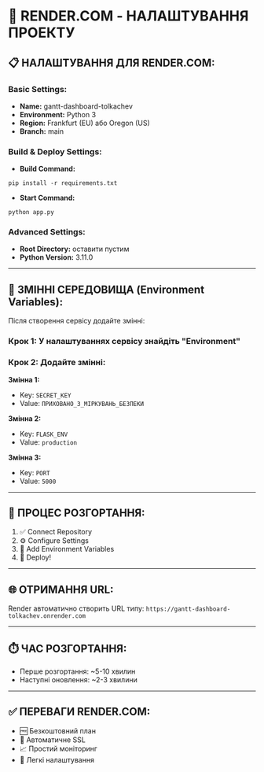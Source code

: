# 🔧 RENDER.COM - НАЛАШТУВАННЯ ПРОЕКТУ

## 📋 НАЛАШТУВАННЯ ДЛЯ RENDER.COM:

### Basic Settings:

- **Name:** gantt-dashboard-tolkachev
- **Environment:** Python 3
- **Region:** Frankfurt (EU) або Oregon (US)
- **Branch:** main

### Build & Deploy Settings:

- **Build Command:**

```
pip install -r requirements.txt
```

- **Start Command:**

```
python app.py
```

### Advanced Settings:

- **Root Directory:** оставити пустим
- **Python Version:** 3.11.0

---

## 🔧 ЗМІННІ СЕРЕДОВИЩА (Environment Variables):

Після створення сервісу додайте змінні:

### Крок 1: У налаштуваннях сервісу знайдіть "Environment"

### Крок 2: Додайте змінні:

**Змінна 1:**

- Key: `SECRET_KEY`
- Value: `ПРИХОВАНО_З_МІРКУВАНЬ_БЕЗПЕКИ`

**Змінна 2:**

- Key: `FLASK_ENV`
- Value: `production`

**Змінна 3:**

- Key: `PORT`
- Value: `5000`

---

## 🚀 ПРОЦЕС РОЗГОРТАННЯ:

1. ✅ Connect Repository
2. ⚙️ Configure Settings
3. 🔧 Add Environment Variables
4. 🚀 Deploy!

---

## 🌐 ОТРИМАННЯ URL:

Render автоматично створить URL типу:
`https://gantt-dashboard-tolkachev.onrender.com`

---

## ⏱️ ЧАС РОЗГОРТАННЯ:

- Перше розгортання: ~5-10 хвилин
- Наступні оновлення: ~2-3 хвилини

---

## ✅ ПЕРЕВАГИ RENDER.COM:

- 🆓 Безкоштовний план
- 🔄 Автоматичне SSL
- 📈 Простий моніторинг
- 🔧 Легкі налаштування
